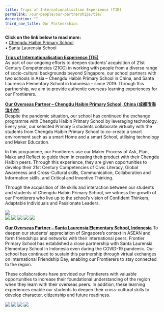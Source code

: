 ```yaml
---
title: Trips of Internationalisation Experience (TIE)
permalink: /our-people/our-partnerships/tie/
description: ""
third_nav_title: Our Partnerships
---
```

**Click on the link below to read more:**<br>
•	[Chengdu Haibin Primary School](/chengdu-haibin/)<br>
•	Santa Laurensia School

<u>**Trips of Internationalisation Experience (TIE)**</u><br>
As part of our ongoing efforts to deepen students’ acquisition of 21st Century Competencies (21CC) in working with people from a diverse range of socio-cultural backgrounds beyond Singapore, our school partners with two schools in Asia – Chengdu Haibin Primary School in China, and Santa Laurensia Elementary School in Indonesia – since 2019. Through this partnership, we aim to provide authentic overseas learning experiences for our Frontierers.

<u>**Our Overseas Partner – Chengdu Haibin Primary School, China (成都市海滨小学)**</u><br>
Despite the pandemic situation, our school has continued the exchange programme with Chengdu Haibin Primary School by leveraging technology. Every year, our selected Primary 5 students collaborate virtually with the students from Chengdu Haibin Primary School to co-create a smart environment such as a smart Home and a smart School, utilising technology and Maker Education.&nbsp;

In this programme, our Frontierers use our Maker Process of Ask, Plan, Make and Reflect to guide them in creating their product with their Chengdu Haibin peers. Through this experience, they are given opportunities to develop their 21st Century Competencies of Civic Literacy, Global Awareness and Cross-Cultural skills, Communication, Collaboration and Information skills, and Critical and Inventive Thinking.

Through the acquisition of life skills and interaction between our students and students of Chengdu Haibin Primary School, we witness the growth of our Frontierers who live up to the school’s vision of Confident Thinkers, Adaptable Individuals and 
Passionate Leaders.

![](/images/chengdu1.jpeg)<br>
![](/images/chengdu2.jpeg)
![](/images/chengdu3.jpeg)
![](/images/chengdu4.jpeg)
![](/images/chengdu5.jpeg)
![](/images/chengdu6.jpeg)


   
<u>**Our Overseas Partner – Santa Laurensia Elementary School, Indonesia**</u>
To deepen our students’ appreciation of Singapore’s context in ASEAN and form friendships and networks with their international peers, Frontier Primary School has established a close partnership with Santa Laurensia Elementary School in Indonesia even during the COVID-19 pandemic. Our school has continued to sustain this partnership through virtual exchanges on International Friendship Day, enabling our Frontierers to stay connected to the region.

These collaborations have provided our Frontierers with valuable opportunities to increase their foundational understanding of the region when they learn with their overseas peers. In addition, these learning experiences enable our students to deepen their cross-cultural skills to develop character, citizenship and future readiness.

![](/images/ifd%20pandemic%20times.png)
![](/images/ifd%20prepandemic%20-%20visit%20to%20indonesia.JPG)
![](/images/ifd%20prepandemic%201%20-%20visit%20to%20fps.jpg)
![](/images/ifd%20prepandemic%202%20-%20%20visit%20to%20fps.jpg)